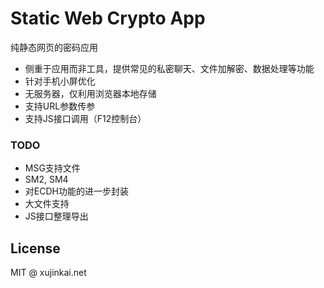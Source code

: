 # Static Web Crypto App

纯静态网页的密码应用

- 侧重于应用而非工具，提供常见的私密聊天、文件加解密、数据处理等功能
- 针对手机小屏优化
- 无服务器，仅利用浏览器本地存储
- 支持URL参数传参
- 支持JS接口调用（F12控制台）

### TODO

- MSG支持文件
- SM2, SM4
- 对ECDH功能的进一步封装
- 大文件支持
- JS接口整理导出

## License

MIT @ xujinkai.net

